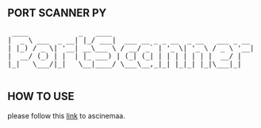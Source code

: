 ## PORT SCANNER PY

<pre> ____            _   ____                                  
|  _ \ ___  _ __| |_/ ___|  ___ __ _ _ __  _ __   ___ _ __ 
| |_) / _ \| &apos;__| __\___ \ / __/ _` | &apos;_ \| &apos;_ \ / _ \ &apos;__|
|  __/ (_) | |  | |_ ___) | (_| (_| | | | | | | |  __/ |   
|_|   \___/|_|   \__|____/ \___\__,_|_| |_|_| |_|\___|_|   
                                                           
</pre>

## HOW TO USE
please follow this <a href="https://asciinema.org/a/288170">link</a> to ascinemaa.
